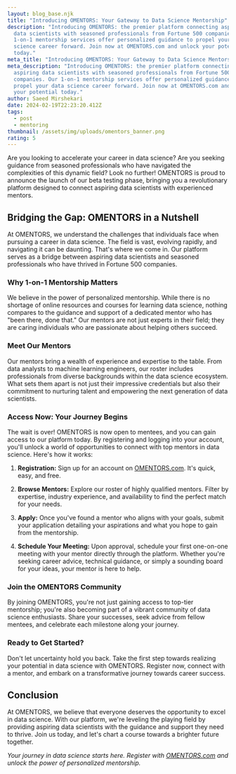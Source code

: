 ```yaml
---
layout: blog_base.njk
title: "Introducing OMENTORS: Your Gateway to Data Science Mentorship"
description: "Introducing OMENTORS: the premier platform connecting aspiring
  data scientists with seasoned professionals from Fortune 500 companies. Our
  1-on-1 mentorship services offer personalized guidance to propel your data
  science career forward. Join now at OMENTORS.com and unlock your potential
  today."
meta_title: "Introducing OMENTORS: Your Gateway to Data Science Mentorship"
meta_description: "Introducing OMENTORS: the premier platform connecting
  aspiring data scientists with seasoned professionals from Fortune 500
  companies. Our 1-on-1 mentorship services offer personalized guidance to
  propel your data science career forward. Join now at OMENTORS.com and unlock
  your potential today."
author: Saeed Mirshekari
date: 2024-02-19T22:23:20.412Z
tags:
  - post
  - mentoring
thumbnail: /assets/img/uploads/omentors_banner.png
rating: 5
---
```



Are you looking to accelerate your career in data science? Are you seeking guidance from seasoned professionals who have navigated the complexities of this dynamic field? Look no further! OMENTORS is proud to announce the launch of our beta testing phase, bringing you a revolutionary platform designed to connect aspiring data scientists with experienced mentors.

## Bridging the Gap: OMENTORS in a Nutshell

At OMENTORS, we understand the challenges that individuals face when pursuing a career in data science. The field is vast, evolving rapidly, and navigating it can be daunting. That's where we come in. Our platform serves as a bridge between aspiring data scientists and seasoned professionals who have thrived in Fortune 500 companies.

### Why 1-on-1 Mentorship Matters

We believe in the power of personalized mentorship. While there is no shortage of online resources and courses for learning data science, nothing compares to the guidance and support of a dedicated mentor who has "been there, done that." Our mentors are not just experts in their field; they are caring individuals who are passionate about helping others succeed.

### Meet Our Mentors

Our mentors bring a wealth of experience and expertise to the table. From data analysts to machine learning engineers, our roster includes professionals from diverse backgrounds within the data science ecosystem. What sets them apart is not just their impressive credentials but also their commitment to nurturing talent and empowering the next generation of data scientists.

### Access Now: Your Journey Begins

The wait is over! OMENTORS is now open to mentees, and you can gain access to our platform today. By registering and logging into your account, you'll unlock a world of opportunities to connect with top mentors in data science. Here's how it works:

1. **Registration:** Sign up for an account on [OMENTORS.com](https://www.omentors.com). It's quick, easy, and free.

2. **Browse Mentors:** Explore our roster of highly qualified mentors. Filter by expertise, industry experience, and availability to find the perfect match for your needs.

3. **Apply:** Once you've found a mentor who aligns with your goals, submit your application detailing your aspirations and what you hope to gain from the mentorship.

4. **Schedule Your Meeting:** Upon approval, schedule your first one-on-one meeting with your mentor directly through the platform. Whether you're seeking career advice, technical guidance, or simply a sounding board for your ideas, your mentor is here to help.

### Join the OMENTORS Community

By joining OMENTORS, you're not just gaining access to top-tier mentorship; you're also becoming part of a vibrant community of data science enthusiasts. Share your successes, seek advice from fellow mentees, and celebrate each milestone along your journey.

### Ready to Get Started?

Don't let uncertainty hold you back. Take the first step towards realizing your potential in data science with OMENTORS. Register now, connect with a mentor, and embark on a transformative journey towards career success.

## Conclusion

At OMENTORS, we believe that everyone deserves the opportunity to excel in data science. With our platform, we're leveling the playing field by providing aspiring data scientists with the guidance and support they need to thrive. Join us today, and let's chart a course towards a brighter future together.

*Your journey in data science starts here. Register with [OMENTORS.com](https://www.omentors.com) and unlock the power of personalized mentorship.*